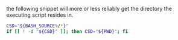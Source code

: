 the following snippet will more or less reliably get the directory the executing script resides in.
```bash
CSD="${BASH_SOURCE%/*}"
if [[ ! -d "${CSD}" ]]; then CSD="${PWD}"; fi
```